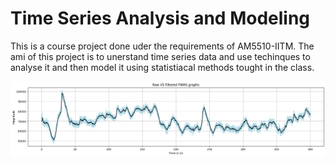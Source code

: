 # **Time Series Analysis and Modeling**
 This is a course project done uder the requirements of AM5510-IITM.
 The ami of this project is to unerstand time series data and use techinques to analyse it and then model it using statistiacal methods tought in the class.

![Time Series](images/output.png)
